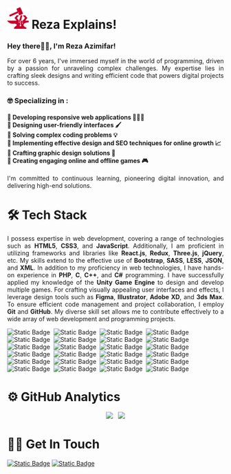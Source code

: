 <h1><a href="https://rezaexplains.com/"><img src="logo.png" alt="Reza Explains!" width="50px"/></a>&nbsp;Reza Explains!</h1>

<h3>Hey there👋🏻, I'm Reza Azimifar!</h3>

<p align="justify">For over 6 years, I've immersed myself in the world of programming, driven by a passion for unraveling complex challenges. My expertise lies in crafting sleek designs and writing efficient code that powers digital projects to success.</p>

<h3> 🤓 Specializing in :</h3> 

<h4>🔴 Developing responsive web applications 👨🏻‍💻 <br/> 🔴 Designing user-friendly interfaces 🖌️ <br/> 🔴 Solving complex coding problems 💡 <br/> 🔴 Implementing effective design and SEO techniques for online growth 📈 <br/> 🔴 Crafting graphic design solutions 🎨<br/> 🔴 Creating engaging online and offline games 🎮</h4> 

<p align="justify">I'm committed to continuous learning, pioneering digital innovation, and delivering high-end solutions.</p>

<h1>🛠️ Tech Stack</h1>

<p align="justify">I possess expertise in web development, covering a range of technologies such as <strong>HTML5</strong>, <strong>CSS3</strong>, and <strong>JavaScript</strong>. Additionally, I am proficient in utilizing frameworks and libraries like <strong>React.js</strong>, <strong>Redux</strong>, <strong>Three.js</strong>, <strong>jQuery</strong>, etc. My skills extend to the effective use of <strong>Bootstrap</strong>, <strong>SASS</strong>, <strong>LESS</strong>, <strong>JSON</strong>, and <strong>XML</strong>. In addition to my proficiency in web technologies, I have hands-on experience in <strong>PHP</strong>, <strong>C</strong>, <strong>C++</strong>, and <strong>C#</strong> programming. I have successfully applied my knowledge of the <strong>Unity Game Engine</strong> to design and develop multiple games. For crafting visually appealing user interfaces and effects, I leverage design tools such as <strong>Figma</strong>, <strong>Illustrator</strong>, <strong>Adobe XD</strong>, and <strong>3ds Max</strong>. To ensure efficient code management and project collaboration, I employ <strong>Git</strong> and <strong>GitHub</strong>. My diverse skill set allows me to contribute effectively to a wide array of web development and programming projects.</p>

![Static Badge](https://img.shields.io/badge/HTML5%20-%20%23282828?style=for-the-badge&logo=html5&labelColor=%23363636&color=%23282828)&nbsp;
![Static Badge](https://img.shields.io/badge/CSS3%20-%20%23282828?style=for-the-badge&logo=css3&logoColor=%231572B6&labelColor=%23363636&color=%23282828)&nbsp;
![Static Badge](https://img.shields.io/badge/JavaScript%20-%20%23282828?style=for-the-badge&logo=JavaScript&labelColor=%23363636&color=%23282828)&nbsp;
![Static Badge](https://img.shields.io/badge/React%20-%20%23282828?style=for-the-badge&logo=react&labelColor=%23363636&color=%23282828)&nbsp;
![Static Badge](https://img.shields.io/badge/redux%20-%20%23282828?style=for-the-badge&logo=redux&logoColor=%23764ABC&labelColor=%23363636&color=%23282828)&nbsp;
![Static Badge](https://img.shields.io/badge/three.js%20-%20%23282828?style=for-the-badge&logo=threedotjs&labelColor=%23363636&color=%23282828)&nbsp;
![Static Badge](https://img.shields.io/badge/jquery%20-%20%23282828?style=for-the-badge&logo=jquery&logoColor=%230769AD&labelColor=%23363636&color=%23282828)&nbsp;
![Static Badge](https://img.shields.io/badge/bootstrap%20-%20%23282828?style=for-the-badge&logo=bootstrap&logoColor=%237952B3&labelColor=%23363636&color=%23282828)&nbsp;
![Static Badge](https://img.shields.io/badge/sass%20-%20%23282828?style=for-the-badge&logo=sass&labelColor=%23363636&color=%23282828)&nbsp;
![Static Badge](https://img.shields.io/badge/less%20-%20%23282828?style=for-the-badge&logo=less&logoColor=%2352BBE6&labelColor=%23363636&color=%23282828)&nbsp;
![Static Badge](https://img.shields.io/badge/php%20-%20%23282828?style=for-the-badge&logo=php&logoColor=%23777BB4&labelColor=%23363636&color=%23282828)&nbsp;
![Static Badge](https://img.shields.io/badge/C%2B%2B%20-%20%23282828?style=for-the-badge&logo=cplusplus&logoColor=%2300599C&labelColor=%23363636&color=%23282828)&nbsp;
![Static Badge](https://img.shields.io/badge/C%23%20-%20%23282828?style=for-the-badge&logo=csharp&logoColor=%2300B1E7&labelColor=%23363636&color=%23282828)&nbsp;
![Static Badge](https://img.shields.io/badge/unity%20-%20%23282828?style=for-the-badge&logo=unity&labelColor=%23363636&color=%23282828)&nbsp;
![Static Badge](https://img.shields.io/badge/testinglibrary%20-%20%23282828?style=for-the-badge&logo=testinglibrary&labelColor=%23363636&color=%23282828)&nbsp;
![Static Badge](https://img.shields.io/badge/jest%20-%20%23282828?style=for-the-badge&logo=jest&logoColor=%23C21325&labelColor=%23363636&color=%23282828)&nbsp;
![Static Badge](https://img.shields.io/badge/npm%20-%20%23282828?style=for-the-badge&logo=npm&labelColor=%23363636&color=%23282828)&nbsp;
![Static Badge](https://img.shields.io/badge/pwa%20-%20%23282828?style=for-the-badge&logo=pwa&labelColor=%23363636&color=%23282828)&nbsp;
![Static Badge](https://img.shields.io/badge/wordpress%20-%20%23282828?style=for-the-badge&logo=wordpress&logoColor=%2321759B&labelColor=%23363636&color=%23282828)&nbsp;
![Static Badge](https://img.shields.io/badge/figma%20-%20%23282828?style=for-the-badge&logo=figma&labelColor=%23363636&color=%23282828)&nbsp;
![Static Badge](https://img.shields.io/badge/illustrator%20-%20%23282828?style=for-the-badge&logo=adobeillustrator&labelColor=%23363636&color=%23282828)&nbsp;
![Static Badge](https://img.shields.io/badge/Adobe%20xd%20-%20%23282828?style=for-the-badge&logo=adobexd&labelColor=%23363636&color=%23282828)&nbsp;
![Static Badge](https://img.shields.io/badge/git%20-%20%23282828?style=for-the-badge&logo=git&labelColor=%23363636&color=%23282828)&nbsp;
![Static Badge](https://img.shields.io/badge/github%20-%20%23282828?style=for-the-badge&logo=github&labelColor=%23363636&color=%23282828)&nbsp;

<h1>⚙️ GitHub Analytics</h1>
<p align="center"><img height="180em" src="https://github-readme-stats-eight-theta.vercel.app/api?username=simamojtahedi&show_icons=true&theme=dark&include_all_commits=true&count_private=true"/> &nbsp; <img height="180em" src="https://github-readme-stats-eight-theta.vercel.app/api/top-langs/?username=simamojtahedi&layout=compact&langs_count=8&theme=dark"/>
</p>

<h1>🤝🏻 Get In Touch</h1>

<p align="center">

<a href="https://rezaexplains.com/">![Static Badge](https://img.shields.io/badge/website%20-%20%23282828?style=for-the-badge&logoColor=%23f0f0f0&labelColor=%23f0f0f0&color=%23282828&cacheSeconds=https%3A%2F%2Frezaexplains.com%2F)</a>
<a href="mailto:azimifar.reza@gmail.com@gmail.com">![Static Badge](https://img.shields.io/badge/Gmail%20-%20%23282828?style=for-the-badge&logo=gmail&color=%23282828)
</a>

</p>
